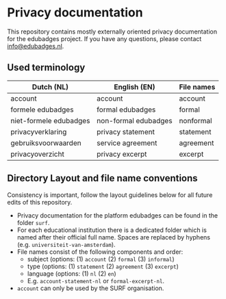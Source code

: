 # Privacy documentation
This repository contains mostly externally oriented privacy documentation for the edubadges project. If you have any questions, please contact info@edubadges.nl.

## Used terminology
| Dutch (NL) | English (EN) | File names |
| ---------- | ------------ | ---------- |
| account | account | account |
| formele edubadges | formal edubadges | formal |
| niet-formele edubadges | non-formal edubadges | nonformal |
| privacyverklaring | privacy statement | statement |
| gebruiksvoorwaarden | service agreement | agreement |
| privacyoverzicht | privacy excerpt | excerpt |

## Directory Layout and file name conventions
Consistency is important, follow the layout guidelines below for all future edits of this repository.

* Privacy documentation for the platform edubadges can be found in the folder `surf`.
* For each educational institution there is a dedicated folder which is named after their official full name. Spaces are replaced by hyphens (e.g. `universiteit-van-amsterdam`).
* File names consist of the following components and order:
  * subject (options: (1) `account` (2) `formal` (3) `informal`)
  * type (options: (1) `statement` (2) `agreement` (3) `excerpt`)
  * language (options: (1) `nl` (2) `en`)
  * E.g. `account-statement-nl` or `formal-excerpt-nl`.
* `account` can only be used by the SURF organisation.
